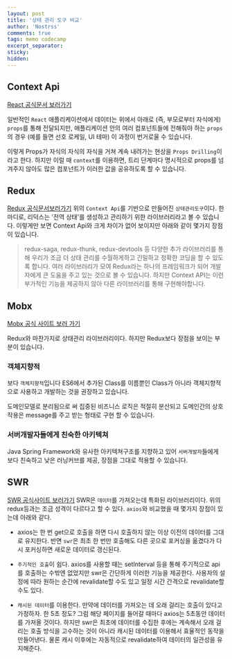 ```yaml
---
layout: post
title: '상태 관리 도구 비교'
author: 'Nostrss'
comments: true
tags: memo codecamp
excerpt_separator:
sticky:
hidden:
---
```


## Context Api

[React 공식문서 보러가기](https://ko.reactjs.org/docs/context.html)

일반적인 `React` 애플리케이션에서 데이터는 위에서 아래로 (즉, 부모로부터 자식에게) `props`를 통해 전달되지만, 애플리케이션 안의 여러 컴포넌트들에 전해줘야 하는 `props`의 경우 (예를 들면 선호 로케일, UI 테마) 이 과정이 번거로울 수 있습니다. 

이렇게 Props가 자식의 자식의 자식을 거쳐 계속 내려가는 현상을 `Props Drilling`이라고 한다.
하지만 이럴 때 `context`를 이용하면, 트리 단계마다 명시적으로 props를 넘겨주지 않아도 많은 컴포넌트가 이러한 값을 공유하도록 할 수 있습니다.

## Redux 
[Redux 공식문서보러가기](https://ko.redux.js.org/introduction/getting-started/)
위의 `Context Api`를 기반으로 만들어진 `상태관리도구`이다. 한 마디로, 리덕스는 '전역 상태'를 생성하고 관리하기 위한 라이브러리라고 볼 수 있습니다. 이렇게만 보면 Context Api와 크게 차이가 없어 보이지만 아래와 같이 몇가지 장점이 있습니다.

>redux-saga, redux-thunk, redux-devtools 등 다양한 추가 라이브러리를 통해 우리가 조금 더 상태 관리를 수월하게하고 긴밀하고 정확한 코딩을 할 수 있도록 합니다. 여러 라이브러리가 모여 Redux라는 하나의 프레임워크가 되어 개발자에게 큰 도움을 주고 있는 것으로 볼 수 있습니다. 하지만 Context API는 이런 부가적인 기능을 제공하지 않아 다른 라이브러리를 통해 구현해야합니다.

## Mobx
[Mobx 공식 사이트 보러 가기](https://mobx.js.org/README.html)

Redux와 마찬가지로 상태관리 라이브러리이다. 하지만 Redux보다 장점을 보이는 부분이 있습니다.

### 객체지향적
보다 `객체지향적`입니다 ES6에서 추가된 Class를 이름뿐인 Class가 아니라 객체지향적으로 사용하고 개발하는 것을 권장하고 있습니다.

도메인모델로 분리됨으로 써 집중된 비즈니스 로직은 적절히 분산되고 도메인간의 상호작용은 message를 주고 받는 형태로 구현 할 수 있습니다.

### 서버개발자들에게 친숙한 아키텍쳐
Java Spring Framework와 유사한 아키텍쳐구조를 지향하고 있어 `서버개발자`들에게 보다 친숙하고 낮은 러닝커브를 제공, 장점을 그대로 적용할 수 있습니다. 

## SWR
[SWR 공식사이트 보러가기](https://swr.vercel.app/ko)
SWR은 `데이터`를 가져오는데 특화된 라이브러리이다. 위의 redux등과는 조금 성격이 다르다고 할 수 있다. `axios`와 비교했을 때 몇가지 장점이 있는데 아래와 같다.

- axios는 한 번 get으로 호출을 하면 다시 호출하지 않는 이상 이전의 데이터를 그대로 유지한다.
반면 `swr`은 최초 한 번만 호출해도 다른 곳으로 포커싱을 옮겼다가 다시 포커싱하면 새로운 데이터로 갱신된다.

- `주기적인 호출`이 쉽다.
axios를 사용할 때는 setInterval 등을 통해 주기적으로 api를 호출하는 수밖엔 없었지만 swr은 간단하게 이러한 기능을 제공한다. 사용자의 설정에 따라 원하는 순간에 revalidate할 수도 있고 일정 시간 간격으로 revalidate할 수도 있다.

- `캐시된 데이터`를 이용한다.
만약에 데이터를 가져오는 데 오래 걸리는 호출이 있다고 가정하자. 한 5초 정도? 그럼 해당 페이지를 들어갈 때마다 axios는 5초동안 데이터를 가져올 것이다.
 하지만 swr은 최초에 데이터를 수집한 후에는 계속해서 오래 걸리는 호출 방식을 고수하는 것이 아니라 캐시된 데이터를 이용해서 효율적인 동작을 만들어낸다.
물론 캐시 이후에는 자동적으로 revalidate하여 데이터의 일관성을 유지해준다.











